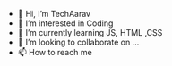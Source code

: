 - 👋 Hi, I’m TechAarav
- 👀 I’m interested in Coding
- 🌱 I’m currently learning JS, HTML ,CSS
- 💞️ I’m looking to collaborate on ...
- 📫 How to reach me 

<!---
aarav010710/aarav010710 is a ✨ special ✨ repository because its `README.md` (this file) appears on your GitHub profile.
You can click the Preview link to take a look at your changes.
--->
